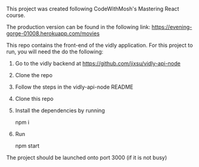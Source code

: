 This project was created following CodeWithMosh's Mastering React course. 

The production version can be found in the following link: https://evening-gorge-01008.herokuapp.com/movies

This repo contains the front-end of the vidly application. For this project to run, you will need the do the following:

1. Go to the vidly backend at https://github.com/jixsu/vidly-api-node
2. Clone the repo
3. Follow the steps in the vidly-api-node README
4. Clone this repo
5. Install the dependencies by running 

    npm i
    
6. Run

    npm start
    
The project should be launched onto port 3000 (if it is not busy)



